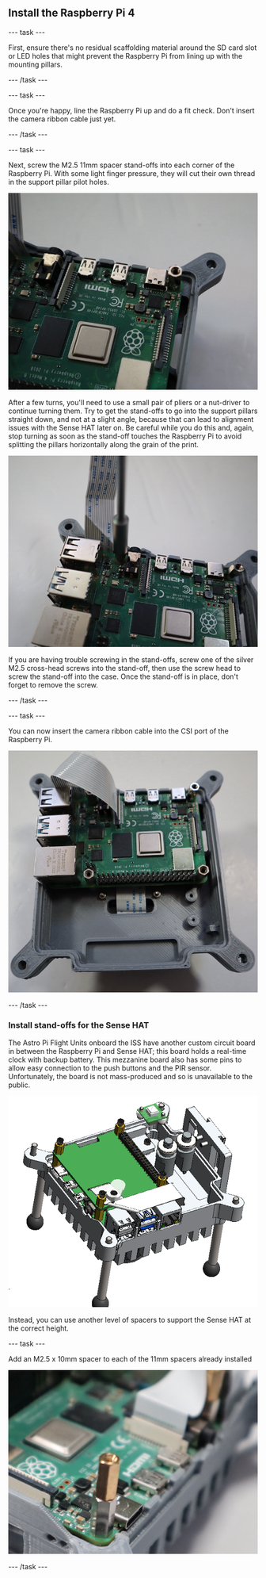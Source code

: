 ## Install the Raspberry Pi 4 

--- task ---

First, ensure there's no residual scaffolding material around the SD card slot or LED holes that might prevent the Raspberry Pi from lining up with the mounting pillars.

--- /task ---

--- task ---

Once you're happy, line the Raspberry Pi up and do a fit check.  Don't insert the camera ribbon cable just yet.

--- /task ---


--- task ---

Next, screw the M2.5 11mm spacer stand-offs into each corner of the Raspberry Pi. With some light finger pressure, they will cut their own thread in the support pillar pilot holes.


![Photo showing the Raspberry Pi in the bottom case part, with a spacer screwed in to the top-left corner mounting hole.](images/pi_spacer_corner.jpg)

After a few turns, you'll need to use a small pair of pliers or a nut-driver to continue turning them. Try to get the stand-offs to go into the support pillars straight down, and not at a slight angle, because that can lead to alignment issues with the Sense HAT later on. Be careful while you do this and, again, stop turning as soon as the stand-off touches the Raspberry Pi to avoid splitting the pillars horizontally along the grain of the print.

![Photo showing a nut-driver being used to screw a spacer into place through the mounting hole in the Raspberry Pi PCB.](images/pi_spacer_driver.jpg)

If you are having trouble screwing in the stand-offs, screw one of the silver M2.5 cross-head screws into the stand-off, then use the screw head to screw the stand-off into the case. Once the stand-off is in place, don't forget to remove the screw.

--- /task ---


--- task ---

You can now insert the camera ribbon cable into the CSI port of the Raspberry Pi. 

![Photo showing the Raspberry Pi in the bottom case part, with the camera cable inserted.](images/camera_cable_pi.jpg)


--- /task ---


### Install stand-offs for the Sense HAT

The Astro Pi Flight Units onboard the ISS have another custom circuit board in between the Raspberry Pi and Sense HAT; this board holds a real-time clock with backup battery. This mezzanine board also has some pins to allow easy connection to the push buttons and the PIR sensor. Unfortunately, the board is not mass-produced and so is unavailable to the public.

![3D cutaway diagram of a Flight Unit, showing the mezzanine board.](images/3d_cutaway_mezz.png)


Instead, you can use another level of spacers to support the Sense HAT at the correct height.

--- task ---

Add an M2.5 x 10mm spacer to each of the 11mm spacers already installed 

![Photo showing the stack of two spacers.](images/double_header.jpg)


--- /task ---
